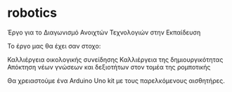 # robotics
Έργο για το Διαγωνισμό Ανοιχτών Τεχνολογιών στην Εκπαίδευση

Το έργο μας θα έχει σαν στοχο:

Καλλιέργεια οικολογικής συνείδησης
Καλλιέργεια της δημιουργικότητας
Απόκτηση νέων γνώσεων και δεξιοτήτων στον τομέα της ρομποτικής


Θα χρειαστούμε ένα Arduino Uno kit με τους παρελκόμενους αισθητήρες. 
